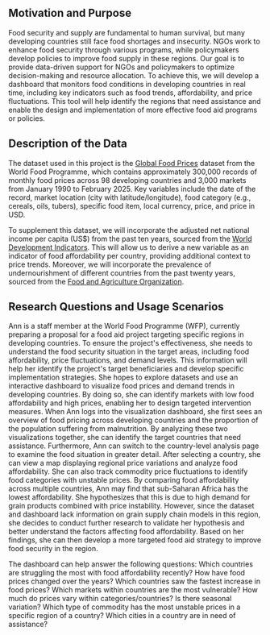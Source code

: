 ## Motivation and Purpose

Food security and supply are fundamental to human survival, but many developing countries still face food shortages and insecurity. NGOs work to enhance food security through various programs, while policymakers develop policies to improve food supply in these regions. Our goal is to provide data-driven support for NGOs and policymakers to optimize decision-making and resource allocation. To achieve this, we will develop a dashboard that monitors food conditions in developing countries in real time, including key indicators such as food trends, affordability, and price fluctuations. This tool will help identify the regions that need assistance and enable the design and implementation of more effective food aid programs or policies.

## Description of the Data

The dataset used in this project is the [Global Food Prices](https://data.humdata.org/dataset/global-wfp-food-prices) dataset from the World Food Programme, which contains approximately 300,000 records of monthly food prices across 98 developing countries and 3,000 markets from January 1990 to February 2025. Key variables include the date of the record, market location (city with latitude/longitude), food category (e.g., cereals, oils, tubers), specific food item, local currency, price, and price in USD.

To supplement this dataset, we will incorporate the adjusted net national income per capita (US$) from the past ten years, sourced from the [World Development Indicators](https://databank.worldbank.org/source/world-development-indicators). This will allow us to derive a new variable as an indicator of food affordability per country, providing additional context to price trends. Moreover, we will incorporate the prevalence of undernourishment of different countries from the past twenty years, sourced from the [Food and Agriculture Organization](https://www.fao.org/faostat/en/#data/FS). 

## Research Questions and Usage Scenarios

Ann is a staff member at the World Food Programme (WFP), currently preparing a proposal for a food aid project targeting specific regions in developing countries. To ensure the project's effectiveness, she needs to understand the food security situation in the target areas, including food affordability, price fluctuations, and demand levels. This information will help her identify the project's target beneficiaries and develop specific implementation strategies.
She hopes to explore datasets and use an interactive dashboard to visualize food prices and demand trends in developing countries. By doing so, she can identify markets with low food affordability and high prices, enabling her to design targeted intervention measures.
When Ann logs into the visualization dashboard, she first sees an overview of food pricing across developing countries and the proportion of the population suffering from malnutrition. By analyzing these two visualizations together, she can identify the target countries that need assistance.
Furthermore, Ann can switch to the country-level analysis page to examine the food situation in greater detail. After selecting a country, she can view a map displaying regional price variations and analyze food affordability. She can also track commodity price fluctuations to identify food categories with unstable prices.
By comparing food affordability across multiple countries, Ann may find that sub-Saharan Africa has the lowest affordability. She hypothesizes that this is due to high demand for grain products combined with price instability. However, since the dataset and dashboard lack information on grain supply chain models in this region, she decides to conduct further research to validate her hypothesis and better understand the factors affecting food affordability. Based on her findings, she can then develop a more targeted food aid strategy to improve food security in the region.

The dashboard can help answer the following questions:
Which countries are struggling the most with food affordability recently?
How have food prices changed over the years?
Which countries saw the fastest increase in food prices?
Which markets within countries are the most vulnerable?
How much do prices vary within categories/countries? Is there seasonal variation?
Which type of commodity has the most unstable prices in a specific region of a country?
Which cities in a country are in need of assistance?


